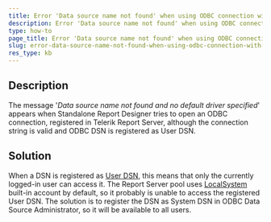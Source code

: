 ```yaml
---
title: Error 'Data source name not found' when using ODBC connection with Telerik Report Server
description: Error 'Data source name not found' when using ODBC connection with Telerik Report Server.
type: how-to
page_title: Error 'Data source name not found' when using ODBC connection with Telerik Report Server
slug: error-data-source-name-not-found-when-using-odbc-connection-with-telerik-report-server
res_type: kb
---
```


  
  
## Description  
 The message '*Data source name not found and no default driver specified*' appears when Standalone Report Designer tries to open an ODBC connection, registered in Telerik Report Server, although the connection string is valid and ODBC DSN is registered as User DSN.  
  
## Solution 
 When a DSN is registered as <a href="https://support.microsoft.com/en-us/help/966915/user-dsn-vs-system-dsn" target="_blank">User DSN</a>, this means that only the currently logged-in user can access it. The Report Server pool uses <a href="https://social.msdn.microsoft.com/Forums/sqlserver/en-US/31d57870-1faa-4e14-8527-ce77b1ff40e4/local-service-local-system-or-network-service?forum=sqlsecurity" target="_blank">LocalSystem</a> built-in account by default, so it probably is unable to access the registered User DSN. The solution is to register the DSN as System DSN in ODBC Data Source Administrator, so it will be available to all users.  


